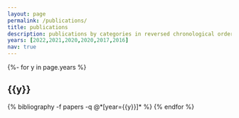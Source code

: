 ```yaml
---
layout: page
permalink: /publications/
title: publications
description: publications by categories in reversed chronological order. generated by jekyll-scholar.
years: [2022,2021,2020,2020,2017,2016]
nav: true
---
```

<!-- _pages/publications.md -->
<div class="publications">

{%- for y in page.years %}
  <h2 class="year">{{y}}</h2>
  {% bibliography -f papers -q @*[year={{y}}]* %}
{% endfor %}

</div>

